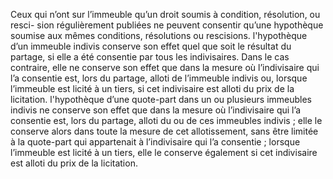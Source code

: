 Ceux qui n’ont sur l’immeuble qu’un droit soumis à condition, résolution, ou resci-
sion régulièrement publiées ne peuvent consentir qu’une hypothèque soumise aux mêmes
conditions, résolutions ou rescisions.
l'hypothèque d’un immeuble indivis conserve son effet quel que soit le résultat du partage, si
elle a été consentie par tous les indivisaires. Dans le cas contraire, elle ne conserve son effet
que dans la mesure où l’indivisaire qui l’a consentie est, lors du partage, alloti de l’immeuble
indivis ou, lorsque l’immeuble est licité à un tiers, si cet indivisaire est alloti du prix de la
licitation.
l'hypothèque d’une quote-part dans un ou plusieurs immeubles indivis ne conserve son effet
que dans la mesure où l’indivisaire qui l’a consentie est, lors du partage, alloti du ou de ces
immeubles indivis ; elle le conserve alors dans toute la mesure de cet allotissement, sans être
limitée à la quote-part qui appartenait à l’indivisaire qui l’a consentie ; lorsque l’immeuble est
licité à un tiers, elle le conserve également si cet indivisaire est alloti du prix de la licitation.